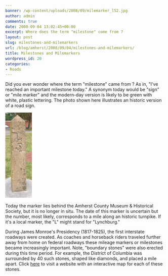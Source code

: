 ```yaml
---
banner: /wp-content/uploads/2008/09/milemarker_l52.jpg
author: admin
comments: true
date: 2008-09-04 13:02:45+00:00
excerpt: Where does the term "milestone" come from ?
layout: post
slug: milestones-and-milemarkers
url: /blog/amherst/2008/09/04/milestones-and-milemarkers/
title: Milestones and Milemarkers
wordpress_id: 20
categories:
- Roads
---
```


Did you ever wonder where the term "milestone" came from ? As in, "I've reached an important milestone today." A synonym today would be "sign" or "mile marker" and the modern-day version is likely to be green with white, plastic lettering. The photo shown here illustrates an historic version of a road sign. 

![](/wp-content/uploads/2008/09/milemarker_l52.jpg)

Today the marker lies behind the Amherst County Museum & Historical Society, but it is no longer in situ. The date of this marker is uncertain but the number, most likely, corresponds to a mile along an historic turnpike. If it's a local marker, the "L" might stand for "Lynchburg."

During James Monroe's Presidency (1817-1825), the first interstate roadways were created. As coaches and horseback riders traveled further away from home on federal roadways these mileage markers or milestones became increasingly important. Note, "boundary stones" were also erected during this time period. For example, the District of Columbia was surrounded by 40 such stones, shaped like diamonds, and placed a mile apart. Click [here](http://www.boundarystones.org/) to visit a website with an interactive map for each of these stones.

